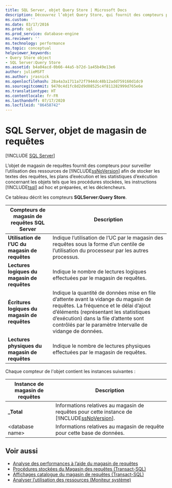 ```yaml
---
title: SQL Server, objet Query Store | Microsoft Docs
description: Découvrez l’objet Query Store, qui fournit des compteurs permettant de superviser l’utilisation des ressources de SQL Server pour stocker des textes de requête, des plans d’exécution et des statistiques d’exécution.
ms.custom: ''
ms.date: 03/17/2016
ms.prod: sql
ms.prod_service: database-engine
ms.reviewer: ''
ms.technology: performance
ms.topic: conceptual
helpviewer_keywords:
- Query Store object
- SQL Server:Query Store
ms.assetid: b4a04acd-0b66-44a5-b72d-1a45b49e13e6
author: julieMSFT
ms.author: jrasnick
ms.openlocfilehash: 28a4a3a1711a72f7944dc48b12add759160d1dc9
ms.sourcegitcommit: 9470c4d1fc8d2d9d08525c4f811282999d765e6e
ms.translationtype: HT
ms.contentlocale: fr-FR
ms.lasthandoff: 07/17/2020
ms.locfileid: "86458742"
---
```

# <a name="sql-server-query-store-object"></a>SQL Server, objet de magasin de requêtes

 [!INCLUDE [SQL Server](../../includes/applies-to-version/sqlserver.md)]

L’objet de magasin de requêtes fournit des compteurs pour surveiller l’utilisation des ressources de [!INCLUDE[ssNoVersion](../../includes/ssnoversion-md.md)] afin de stocker les textes des requêtes, les plans d’exécution et les statistiques d’exécution concernant les objets tels que les procédures stockées, les instructions [!INCLUDE[tsql](../../includes/tsql-md.md)] ad hoc et préparées, et les déclencheurs.  
  
Ce tableau décrit les compteurs **SQLServer:Query Store**.  
  
|Compteurs de magasin de requêtes SQL Server|Description|  
|-------------------------------------|-----------------|  
|**Utilisation de l’UC du magasin de requêtes**|Indique l’utilisation de l’UC par le magasin des requêtes sous la forme d’un centile de l’utilisation du processeur par les autres processus.|  
|**Lectures logiques du magasin de requêtes**|Indique le nombre de lectures logiques effectuées par le magasin de requêtes.|  
|**Écritures logiques du magasin de requêtes**|Indique la quantité de données mise en file d’attente avant la vidange du magasin de requêtes. La fréquence et le délai d’ajout d’éléments (représentant les statistiques d’exécution) dans la file d’attente sont contrôlés par le paramètre Intervalle de vidange de données.|  
|**Lectures physiques du magasin de requêtes**|Indique le nombre de lectures physiques effectuées par le magasin de requêtes.|  
  
 Chaque compteur de l'objet contient les instances suivantes :  
  
|Instance de magasin de requêtes|Description|  
|--------------------------|-----------------|  
|**_Total**|Informations relatives au magasin de requêtes pour cette instance de [!INCLUDE[ssNoVersion](../../includes/ssnoversion-md.md)].|  
|\<database name>|Informations relatives au magasin de requête pour cette base de données.|  
  
## <a name="see-also"></a>Voir aussi  

- [Analyse des performances à l’aide du magasin de requêtes](../../relational-databases/performance/monitoring-performance-by-using-the-query-store.md)
- [Procédures stockées du Magasin des requêtes &#40;Transact-SQL&#41;](../../relational-databases/system-stored-procedures/query-store-stored-procedures-transact-sql.md)
- [Affichages catalogue du magasin de requêtes &#40;Transact-SQL&#41;](../../relational-databases/system-catalog-views/query-store-catalog-views-transact-sql.md)
- [Analyser l’utilisation des ressources &#40;Moniteur système&#41;](../../relational-databases/performance-monitor/monitor-resource-usage-system-monitor.md)  
